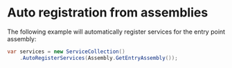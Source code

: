 # Auto registration from assemblies

The following example will automatically register services for
the entry point assembly:

```csharp  { data-fiddle="2SdJop" }
var services = new ServiceCollection()
    .AutoRegisterServices(Assembly.GetEntryAssembly());
```
